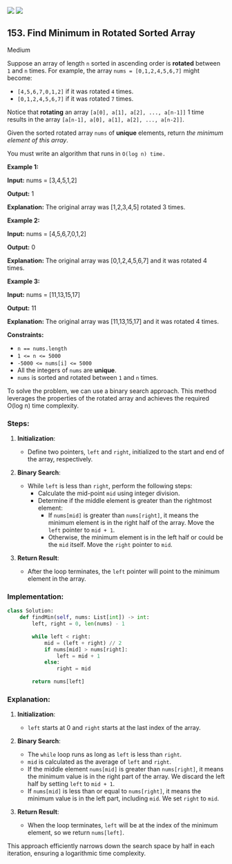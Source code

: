 [![](https://img.shields.io/github/stars/LeetCode-in-Python/LeetCode-in-Python?label=Stars&style=flat-square)](https://github.com/LeetCode-in-Python/LeetCode-in-Python)
[![](https://img.shields.io/github/forks/LeetCode-in-Python/LeetCode-in-Python?label=Fork%20me%20on%20GitHub%20&style=flat-square)](https://github.com/LeetCode-in-Python/LeetCode-in-Python/fork)

## 153\. Find Minimum in Rotated Sorted Array

Medium

Suppose an array of length `n` sorted in ascending order is **rotated** between `1` and `n` times. For example, the array `nums = [0,1,2,4,5,6,7]` might become:

*   `[4,5,6,7,0,1,2]` if it was rotated `4` times.
*   `[0,1,2,4,5,6,7]` if it was rotated `7` times.

Notice that **rotating** an array `[a[0], a[1], a[2], ..., a[n-1]]` 1 time results in the array `[a[n-1], a[0], a[1], a[2], ..., a[n-2]]`.

Given the sorted rotated array `nums` of **unique** elements, return _the minimum element of this array_.

You must write an algorithm that runs in `O(log n) time.`

**Example 1:**

**Input:** nums = [3,4,5,1,2]

**Output:** 1

**Explanation:** The original array was [1,2,3,4,5] rotated 3 times. 

**Example 2:**

**Input:** nums = [4,5,6,7,0,1,2]

**Output:** 0

**Explanation:** The original array was [0,1,2,4,5,6,7] and it was rotated 4 times. 

**Example 3:**

**Input:** nums = [11,13,15,17]

**Output:** 11

**Explanation:** The original array was [11,13,15,17] and it was rotated 4 times. 

**Constraints:**

*   `n == nums.length`
*   `1 <= n <= 5000`
*   `-5000 <= nums[i] <= 5000`
*   All the integers of `nums` are **unique**.
*   `nums` is sorted and rotated between `1` and `n` times.

To solve the problem, we can use a binary search approach. This method leverages the properties of the rotated array and achieves the required O(log n) time complexity.

### Steps:

1. **Initialization**:
   - Define two pointers, `left` and `right`, initialized to the start and end of the array, respectively.

2. **Binary Search**:
   - While `left` is less than `right`, perform the following steps:
     - Calculate the mid-point `mid` using integer division.
     - Determine if the middle element is greater than the rightmost element:
       - If `nums[mid]` is greater than `nums[right]`, it means the minimum element is in the right half of the array. Move the `left` pointer to `mid + 1`.
       - Otherwise, the minimum element is in the left half or could be the `mid` itself. Move the `right` pointer to `mid`.

3. **Return Result**:
   - After the loop terminates, the `left` pointer will point to the minimum element in the array.

### Implementation:

```python
class Solution:
    def findMin(self, nums: List[int]) -> int:
        left, right = 0, len(nums) - 1
        
        while left < right:
            mid = (left + right) // 2
            if nums[mid] > nums[right]:
                left = mid + 1
            else:
                right = mid
        
        return nums[left]
```

### Explanation:

1. **Initialization**:
   - `left` starts at 0 and `right` starts at the last index of the array.

2. **Binary Search**:
   - The `while` loop runs as long as `left` is less than `right`.
   - `mid` is calculated as the average of `left` and `right`.
   - If the middle element `nums[mid]` is greater than `nums[right]`, it means the minimum value is in the right part of the array. We discard the left half by setting `left` to `mid + 1`.
   - If `nums[mid]` is less than or equal to `nums[right]`, it means the minimum value is in the left part, including `mid`. We set `right` to `mid`.

3. **Return Result**:
   - When the loop terminates, `left` will be at the index of the minimum element, so we return `nums[left]`.

This approach efficiently narrows down the search space by half in each iteration, ensuring a logarithmic time complexity.